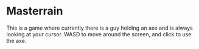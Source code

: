 # Masterrain
This is a game where currently there is a guy holding an axe and is always looking at your cursor. WASD to move around the screen, and click to use the axe.
